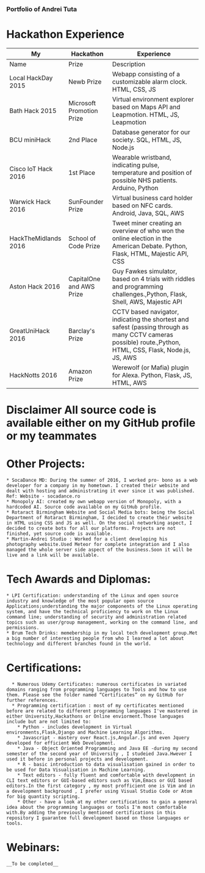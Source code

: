 ### Portfolio of Andrei Tuta

# Hackathon Experience

| My                   	| Hackathon                                                                	| Experience                                                                                                                                                 	|
|----------------------	|--------------------------------------------------------------------------	|------------------------------------------------------------------------------------------------------------------------------------------------------------	|
| Name                 	| Prize                                                                    	| Description                                                                                                                                                	|
| Local HackDay 2015   	| Newb Prize                                                               	| Webapp consisting of a customizable alarm clock. HTML, CSS, JS                                                                                             	|
| Bath Hack 2015       	| Microsoft Promotion Prize                                                	| Virtual environment explorer based on Maps API and Leapmotion. HTML, JS, Leapmotion                                                                        	|
| BCU miniHack         	| 2nd Place                                                                	| Database generator for our society. SQL, HTML, JS, Node.js                                                                                                 	|
| Cisco IoT Hack 2016  	| 1st Place                                                                	| Wearable wristband, indicating pulse, temperature and position of possible NHS patients. Arduino, Python                                                   	|
| Warwick Hack 2016    	| SunFounder Prize                                                         	| Virtual business card holder based on NFC cards. Android, Java, SQL, AWS                                                                                   	|
| HackTheMidlands 2016 	| School of Code Prize                                                     	| Tweet miner creating an overview of who won the online election in the American Debate. Python, Flask, HTML, Majestic API, CSS                             	|
| Aston Hack 2016      	| CapitalOne and AWS Prize                                                 	| Guy Fawkes simulator, based on 4 trials with riddles and programming challenges.,Python, Flask, Shell, AWS, Majestic API                                   	|
| GreatUniHack 2016    	| Barclay's Prize                                                          	| CCTV based navigator, indicating the shortest and safest (passing through as many CCTV cameras possible) route.,Python, HTML, CSS, Flask, Node.js, JS, AWS 	|
| HackNotts 2016       	| Amazon Prize                                                             	| Werewolf (or Mafia) plugin for Alexa. Python, Flask, JS, HTML, AWS                                                                                         	|
# Disclaimer All source code is available either on my GitHub profile or my teammates 	



# Other Projects:
    * SocaDance MD: During the summer of 2016, I worked pro- bono as a web developer for a company in my hometown. I created their website and dealt with hosting and administrating it ever since it was published. Ref: Website - socadance.ro
    * Monopoly AI: created my own webapp version of Monopoly, with a hardcoded AI. Source code available on my GitHub profile.
    * Rotaract Birmingham Website and Social Media bots: being the Social Department of Rotaract Birmingham, I decided to create their website in HTML using CSS and JS as well. On the social networking aspect, I decided to create bots for all our platforms. Projects are not finished, yet source code is available.
    * Martin-Andrei Studio : Worked for a client developing his photography website.Used Meteor for complete integration and I also managed the whole server side aspect of the business.Soon it will be live and a link will be available.

# Tech Awards and Diplomas:
    * LPI Certification: understanding of the Linux and open source industry and knowledge of the most popular open source Applications;understanding the major components of the Linux operating system, and have the technical proficiency to work on the Linux command line; understanding of security and administration related topics such as user/group management, working on the command line, and permissions.
    * Brum Tech Drinks: memebership in my local tech development group.Met a big number of interesting people from who I learned a lot about technology and different branches found in the world. 
# Certifications:     
      * Numerous Udemy Certificates: numerous certificates in variated domains ranging from programming languages to Tools and how to use them. Please see the folder named “Certificates” on my GitHub for further references.
      * Programming certification : most of my certificates mentioned before are related to different programming languages I've mastered in either University,Hackathons or Online enviorment.Those languages include but are not limited to: 
		* Python - includes development in Virtual environments,Flask,Django and Machine Learning Algorithms.
		* Javascript - mastery over React.js,Angular.js and even Jquery developed for efficient Web Development.
		* Java - Object Oriented Programming and Java EE -during my second semester of the second year of University , I studeied Java.Hwever I used it before in personal projects and development.
		* R - basic introduction to data visualisation gained in order to be used for Data Visualisation in Machine Learning.
		* Text editors - fully fluent and comfortable with development in CLI text editors or GUI-based editors such as Vim,Emacs or GUI based editors.In the first category , my most profficient one is Vim and in a development background , I prefer using Visual Studio Code or Atom for big quantity scripting.
		* Other - have a look at my other certifications to gain a general idea about the programming languages or tools I'm most comfortable with.By adding the previously mentioned certifications in this repository I guarantee full development based on those languages or tools.

# Webinars: 
	__To be completed__
